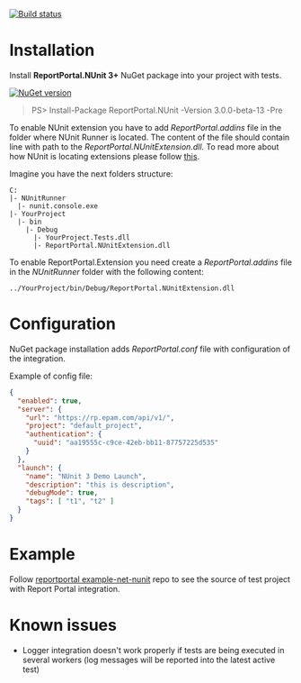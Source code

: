 [![Build status](https://ci.appveyor.com/api/projects/status/q4l1kw3xrbi79m7i/branch/master?svg=true)](https://ci.appveyor.com/project/nvborisenko/agent-net-nunit/branch/master)

# Installation
Install **ReportPortal.NUnit 3+** NuGet package into your project with tests.

[![NuGet version](https://badge.fury.io/nu/reportportal.nunit.svg)](https://badge.fury.io/nu/reportportal.nunit)
> PS> Install-Package ReportPortal.NUnit -Version 3.0.0-beta-13 -Pre

To enable NUnit extension you have to add _ReportPortal.addins_ file in the folder where NUnit Runner is located. The content of the file should contain line with path to the _ReportPortal.NUnitExtension.dll_. To read more about how NUnit is locating extensions please follow [this](https://github.com/nunit/docs/wiki/Engine-Extensibility#locating-addins).

Imagine you have the next folders structure:

```
C:
|- NUnitRunner
  |- nunit.console.exe
|- YourProject
  |- bin
    |- Debug
      |- YourProject.Tests.dll
      |- ReportPortal.NUnitExtension.dll
```

To enable ReportPortal.Extension you need create a _ReportPortal.addins_ file in the _NUnitRunner_ folder with the following content:
```
../YourProject/bin/Debug/ReportPortal.NUnitExtension.dll
```


# Configuration
NuGet package installation adds *ReportPortal.conf* file with configuration of the integration.

Example of config file:
```json
{
  "enabled": true,
  "server": {
    "url": "https://rp.epam.com/api/v1/",
    "project": "default_project",
    "authentication": {
      "uuid": "aa19555c-c9ce-42eb-bb11-87757225d535"
    }
  },
  "launch": {
    "name": "NUnit 3 Demo Launch",
    "description": "this is description",
    "debugMode": true,
    "tags": [ "t1", "t2" ]
  }
}
```


# Example
Follow [reportportal example-net-nunit](https://github.com/reportportal/example-net-nunit) repo to see the source of test project with Report Portal integration.


# Known issues
- Logger integration doesn't work properly if tests are being executed in several workers (log messages will be reported into the latest active test)
